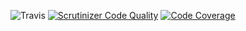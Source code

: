 ![Travis](https://travis-ci.com/jeso20BTH/mvc_project.svg?branch=main)
[![Scrutinizer Code Quality](https://scrutinizer-ci.com/g/jeso20BTH/mvc_project/badges/quality-score.png?b=main)](https://scrutinizer-ci.com/g/jeso20BTH/mvc_project/?branch=main)
[![Code Coverage](https://scrutinizer-ci.com/g/jeso20BTH/mvc_project/badges/coverage.png?b=main)](https://scrutinizer-ci.com/g/jeso20BTH/mvc_project/?branch=main)
